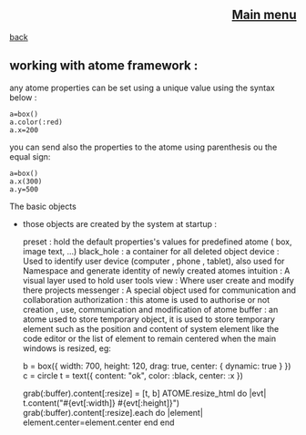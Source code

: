<span align="right">

[Main menu](../atome.md)
-
</span>
<span align="left">

[back](./tutorials.md)

</span>

working with atome framework :
-
any atome properties can be set using a unique value using the syntax below :

    a=box()
    a.color(:red) 
    a.x=200


you can send also the properties to the atome using parenthesis ou the equal sign:

    a=box()
    a.x(300)
    a.y=500

The basic objects

- those objects are created by the system at startup : 

    preset :  hold the default properties's values for predefined atome  ( box, image text, ...)
    black_hole : a container for all deleted object
    device : Used to identify user device (computer , phone , tablet), also used for Namespace and generate identity of newly created atomes
    intuition : A visual layer used to hold user tools
    view : Where user create and modify there projects
    messenger : A special object used for communication and collaboration
    authorization : this atome is used to authorise or not creation , use, communication and modification of atome
    buffer : an atome used to store temporary object, it is used to store temporary element such as  the position and content of system element like the code editor or the list of element to remain centered when the main windows is resized,
eg:


    b = box({ width: 700, height: 120, drag: true, center: { dynamic: true } })
    c = circle
    t = text({ content: "ok", color: :black, center: :x })

    grab(:buffer).content[:resize] = [t, b]
    ATOME.resize_html do |evt|
        t.content("#{evt[:width]}  #{evt[:height]}")
            grab(:buffer).content[:resize].each do |element|
            element.center=element.center
        end
    end